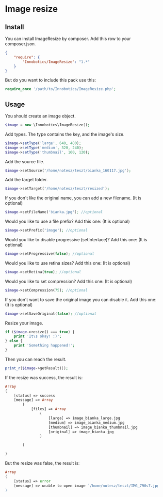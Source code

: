 Image resize
================

Install
-------

You can install ImageResize by composer. Add this row to your composer.json.

```json
{
    "require": {
        "Innobotics/ImageResize": "1.*"
    }
}
```

But do you want to include this pack use this:

```php
require_once '/path/to/Innobotics/ImageResize.php';
```

Usage
-----

You should create an image object.

```php
$image = new \Innobotics\ImageResize();
```

Add types. The type contains the key, and the image's size.

```php
$image->setType('large', 640, 480);
$image->setType('medium', 320, 240);
$image->setType('thumbnail', 160, 120);
```

Add the source file.

```php
$image->setSource('/home/notesz/teszt/bianka_160117.jpg');
```

Add the target folder.

```php
$image->setTarget('/home/notesz/teszt/resized');
```

If you don't like the original name, you can add a new filename. (It is optional)

```php
$image->setFileName('bianka.jpg'); //optional
```

Would you like to use a file prefix? Add this one: (It is optional)

```php
$image->setPrefix('image'); //optional
```

Would you like to disable progressive (setInterlace)? Add this one: (It is optional)

```php
$image->setProgressive(false); //optional
```

Would you like to use retina sizes? Add this one: (It is optional)

```php
$image->setRetina(true); //optional
```

Would you like to set compression? Add this one: (It is optional)

```php
$image->setCompression(75); //optional
```

If you don't want to save the original image you can disable it. Add this one: (It is optional)

```php
$image->setSaveOriginal(false); //optional
```

Resize your image.

```php
if ($image->resize() === true) {
    print 'It\s okay! :)';
} else {
    print 'Something happened!';
}
```
Then you can reach the result.

```php
print_r($image->getResult());
```

If the resize was success, the result is:

```php
Array
(
    [status] => success
    [message] => Array
        (
            [files] => Array
                (
                    [large] => image_bianka_large.jpg
                    [medium] => image_bianka_medium.jpg
                    [thumbnail] => image_bianka_thumbnail.jpg
                    [original] => image_bianka.jpg
                )

        )

)
```

But the resize was false, the result is:

```php
Array
(
    [status] => error
    [message] => unable to open image `/home/notesz/teszt/IMG_790s7.jpg': No such file or directory @ error/blob.c/OpenBlob/2638
)
```
